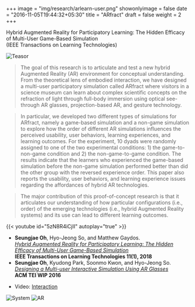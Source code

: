 +++
image = "img/research/arlearn-user.png"
showonlyimage = false
date = "2016-11-05T19:44:32+05:30"
title = "ARfract"
draft = false
weight = 2
+++

Hybrid Augmented Reality for Participatory Learning: The Hidden Efficacy of Multi-User Game-Based Simulation<br>(IEEE Transactions on Learning Technologies)
<!--more-->

![Teasor][1]

> The goal of this research is to articulate and test a new hybrid Augmented Reality (AR) environment for conceptual understanding. From the theoretical lens of embodied interaction, we have designed a multi-user participatory simulation called ARfract where visitors in a science museum can learn about complex scientific concepts on the refraction of light through full-body immersion using optical see-through AR glasses, projection-based AR, and gesture technology. 

>In particular, we developed two different types of simulations for ARfract, namely a game-based simulation and a non-game simulation to explore how the order of different AR simulations influences the perceived usability, user behaviors, learning experiences, and learning outcomes. For the experiment, 10 dyads were randomly assigned to one of the two experimental conditions: 1) the game-to-non-game condition and 2) the non-game-to-game condition. The results indicate that the learners who experienced the game-based simulation before the non-game simulation performed better than did the other group with the reversed experience order. This paper also reports the usability, user behaviors, and learning experience issues regarding the affordances of hybrid AR technologies. 

>The major contribution of this proof-of-concept research is that it articulates our understanding of how particular configurations (i.e., order) of the emerging technologies (i.e., hybrid Augmented Reality systems) and its use can lead to different learning outcomes.

{{< youtube id="5zN8R4iCjII" autoplay="true" >}}

* **Seungjae Oh**, Hyo-Jeong So, and Matthew Gaydos.<br>*[Hybrid Augmented Reality for Participatory Learning: The Hidden Efficacy of Multi-User Game-Based Simulation](https://doi.org/10.1109/TLT.2017.2750673)* <br>**IEEE Transactions on Learning Technologies 11(1), 2018** 
* **Seungjae Oh**, Kyudong Park, Soonmo Kwon, and Hyo-Jeong So.<br>*[Designing a Multi-user Interactive Simulation Using AR Glasses](https://doi.org/10.1145/2839462.2856521)*<br>**ACM TEI WIP 2016**
<!-- * Link: [Full Paper](https://doi.org/10.1109/TLT.2017.2750673) & [Extended Abstract](https://doi.org/10.1145/2839462.2856521) -->
* Video: [Interaction](https://www.youtube.com/watch?v=5zN8R4iCjII)


![System][2]
![AR][3]


[1]: /img/research/arlearn-user.png
[2]: /img/research/arlearn-system.png
[3]: /img/research/arlearn-app.png
